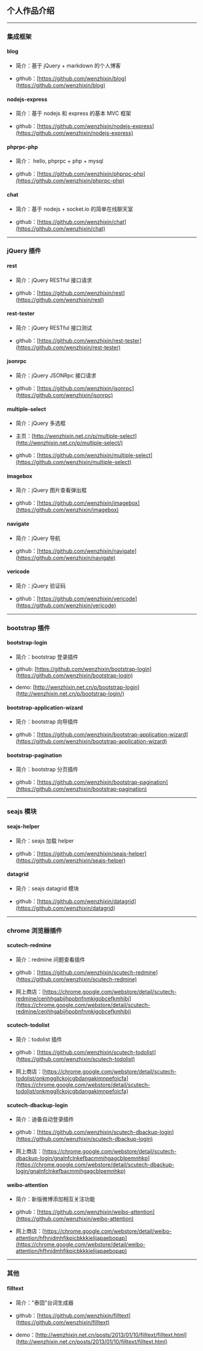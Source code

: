 ## 个人作品介绍

___

### 集成框架

#### blog

* 简介：基于 jQuery + markdown 的个人博客

* github：[https://github.com/wenzhixin/blog](https://github.com/wenzhixin/blog)

#### nodejs-express

* 简介：基于 nodejs 和 express 的基本 MVC 框架

* github：[https://github.com/wenzhixin/nodejs-express](https://github.com/wenzhixin/nodejs-express)


#### phprpc-php

* 简介： hello, phprpc + php + mysql

* github：[https://github.com/wenzhixin/phprpc-php](https://github.com/wenzhixin/phprpc-php)


#### chat

* 简介：基于 nodejs + socket.io 的简单在线聊天室

* github：[https://github.com/wenzhixin/chat](https://github.com/wenzhixin/chat)

___

### jQuery 插件

#### rest

* 简介：jQuery RESTful 接口请求

* github：[https://github.com/wenzhixin/rest](https://github.com/wenzhixin/rest)


#### rest-tester

* 简介：jQuery RESTful 接口测试

* github：[https://github.com/wenzhixin/rest-tester](https://github.com/wenzhixin/rest-tester)


#### jsonrpc

* 简介：jQuery JSONRpc 接口请求

* github：[https://github.com/wenzhixin/jsonrpc](https://github.com/wenzhixin/jsonrpc)


#### multiple-select

* 简介：jQuery 多选框

* 主页：[http://wenzhixin.net.cn/p/multiple-select](http://wenzhixin.net.cn/p/multiple-select/)

* github：[https://github.com/wenzhixin/multiple-select](https://github.com/wenzhixin/multiple-select)


#### imagebox

* 简介：jQuery 图片查看弹出框

* github：[https://github.com/wenzhixin/imagebox](https://github.com/wenzhixin/imagebox)


#### navigate

* 简介：jQuery 导航

* github：[https://github.com/wenzhixin/navigate](https://github.com/wenzhixin/navigate)


#### vericode

* 简介：jQuery 验证码

* github：[https://github.com/wenzhixin/vericode](https://github.com/wenzhixin/vericode)

___

### bootstrap 插件

#### bootstrap-login

* 简介：bootstrap 登录插件

* github: [https://github.com/wenzhixin/bootstrap-login](https://github.com/wenzhixin/bootstrap-login)

* demo: [http://wenzhixin.net.cn/p/bootstrap-login](http://wenzhixin.net.cn/p/bootstrap-login/)

#### bootstrap-application-wizard

* 简介：bootstrap 向导插件

* github：[https://github.com/wenzhixin/bootstrap-application-wizard](https://github.com/wenzhixin/bootstrap-application-wizard)


#### bootstrap-pagination

* 简介：bootstrap 分页插件

* github：[https://github.com/wenzhixin/bootstrap-pagination](https://github.com/wenzhixin/bootstrap-pagination)

___

### seajs 模块

#### seajs-helper

* 简介：seajs 加载 helper

* github：[https://github.com/wenzhixin/seajs-helper](https://github.com/wenzhixin/seajs-helper)


#### datagrid

* 简介：seajs datagrid 模块

* github：[https://github.com/wenzhixin/datagrid](https://github.com/wenzhixin/datagrid)

___

### chrome 浏览器插件

#### scutech-redmine

* 简介：redmine 问题查看插件

* github：[https://github.com/wenzhixin/scutech-redmine](https://github.com/wenzhixin/scutech-redmine)

* 网上商店：[https://chrome.google.com/webstore/detail/scutech-redmine/cenhhgabijhpobnfnmkigobcefkmhjbj](https://chrome.google.com/webstore/detail/scutech-redmine/cenhhgabijhpobnfnmkigobcefkmhjbj)


#### scutech-todolist

* 简介：todolist 插件

* github：[https://github.com/wenzhixin/scutech-todolist](https://github.com/wenzhixin/scutech-todolist)

* 网上商店：[https://chrome.google.com/webstore/detail/scutech-todolist/onkmggllckojcgbdangakimnpefoicfa](https://chrome.google.com/webstore/detail/scutech-todolist/onkmggllckojcgbdangakimnpefoicfa)


#### scutech-dbackup-login

* 简介：迪备自动登录插件

* github：[https://github.com/wenzhixin/scutech-dbackup-login](https://github.com/wenzhixin/scutech-dbackup-login)

* 网上商店：[https://chrome.google.com/webstore/detail/scutech-dbackup-login/gnalnfclnkefbacmmihgagcblpemnhkp](https://chrome.google.com/webstore/detail/scutech-dbackup-login/gnalnfclnkefbacmmihgagcblpemnhkp)


#### weibo-attention

* 简介：新版微博添加相互关注功能

* github：[https://github.com/wenzhixin/weibo-attention](https://github.com/wenzhixin/weibo-attention)

* 网上商店：[https://chrome.google.com/webstore/detail/weibo-attention/hfhnidmhfikpicbkkkielijapaebopap](https://chrome.google.com/webstore/detail/weibo-attention/hfhnidmhfikpicbkkkielijapaebopap)

___

### 其他

#### filltext

* 简介："泰囧"台词生成器

* github：[https://github.com/wenzhixin/filltext](https://github.com/wenzhixin/filltext)

* demo：[http://wenzhixin.net.cn/posts/2013/01/10/filltext/filltext.html](http://wenzhixin.net.cn/posts/2013/01/10/filltext/filltext.html)